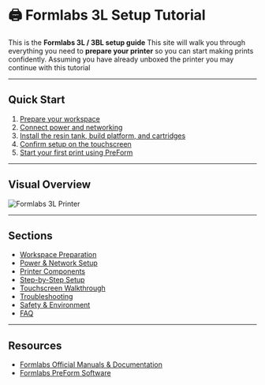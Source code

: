 # 🖨️ Formlabs 3L Setup Tutorial

This is the **Formlabs 3L / 3BL setup guide**
This site will walk you through everything you need to **prepare your printer** so you can start making prints confidently. Assuming you have already unboxed the printer you may continue with this tutorial


---

## Quick Start
1. [Prepare your workspace](workspace.md)  
2. [Connect power and networking](power-network.md)  
3. [Install the resin tank, build platform, and cartridges](setup.md)  
4. [Confirm setup on the touchscreen](commands.md)  
5. [Start your first print using PreForm](https://support.formlabs.com/s/article/PreForm-Software?language=en_US)

---

## Visual Overview

![Formlabs 3L Printer](images/formlabs-3l-overview.jpg)

---

## Sections
- [Workspace Preparation](workspace.md)  
- [Power & Network Setup](power-network.md)  
- [Printer Components](components.md)  
- [Step-by-Step Setup](setup.md)  
- [Touchscreen Walkthrough](commands.md)  
- [Troubleshooting](troubleshooting.md)  
- [Safety & Environment](safety-environment.md)  
- [FAQ](faq.md)  

---

## Resources
- [Formlabs Official Manuals & Documentation](https://support.formlabs.com/s/article/Manuals-and-documentation?language=en_US)  
- [Formlabs PreForm Software](https://support.formlabs.com/s/article/PreForm-Software?language=en_US)  


